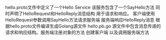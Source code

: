 hello.proto文件中定义了一个Hello Service 该服务包含了一个SayHello方法
同时声明了HelloRequest和HelloReply消息结构 用于请求和响应。
客户端使用HelloRequest参数调用SayHello方法请求服务端 服务端响应HelloReply消息
根据hello.proto文件编译生成Golang源文件 hello.pb.go
源文件中包含消息传递的请求和响应结构。服务端注册对象的方法 创建客户端 以及调用服务端方法